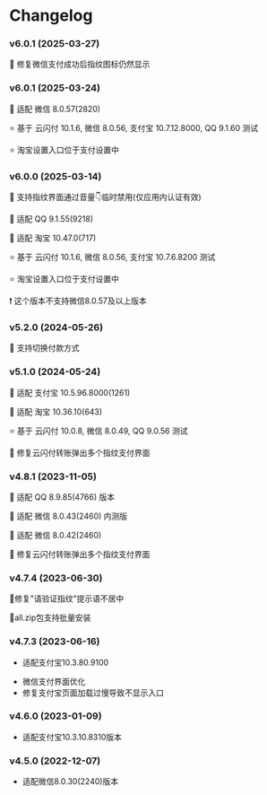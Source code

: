 # Changelog
### v6.0.1 (2025-03-27)

🐛 修复微信支付成功后指纹图标仍然显示

### v6.0.1 (2025-03-24)

🚩 适配 微信 8.0.57(2820)

⭐ 基于 云闪付 10.1.6, 微信 8.0.56, 支付宝 10.7.12.8000, QQ 9.1.60 测试

⭐ 淘宝设置入口位于支付设置中

### v6.0.0 (2025-03-14)

🚩 支持指纹界面通过音量👇临时禁用(仅应用内认证有效)

🚩 适配 QQ 9.1.55(9218)

🚩 适配 淘宝 10.47.0(717)

⭐ 基于 云闪付 10.1.6, 微信 8.0.56, 支付宝 10.7.6.8200 测试

⭐ 淘宝设置入口位于支付设置中

❗ 这个版本不支持微信8.0.57及以上版本

### v5.2.0 (2024-05-26)

🚩 支持切换付款方式

### v5.1.0 (2024-05-24)

🚩 适配 支付宝 10.5.96.8000(1261)

🚩 适配 淘宝 10.36.10(643)

⭐ 基于 云闪付 10.0.8, 微信 8.0.49, QQ 9.0.56 测试

🐛 修复云闪付转账弹出多个指纹支付界面

### v4.8.1 (2023-11-05)

🚩 适配 QQ 8.9.85(4766) 版本

🚩 适配 微信 8.0.43(2460) 内测版

🚩 适配 微信 8.0.42(2460)

🐛 修复云闪付转账弹出多个指纹支付界面

### v4.7.4 (2023-06-30)

🐛修复"请验证指纹"提示语不居中

🚩all.zip包支持批量安装

### v4.7.3 (2023-06-16)

+ 适配支付宝10.3.80.9100
* 微信支付界面优化
* 修复支付宝页面加载过慢导致不显示入口

### v4.6.0 (2023-01-09)

+ 适配支付宝10.3.10.8310版本

### v4.5.0 (2022-12-07)

+ 适配微信8.0.30(2240)版本
